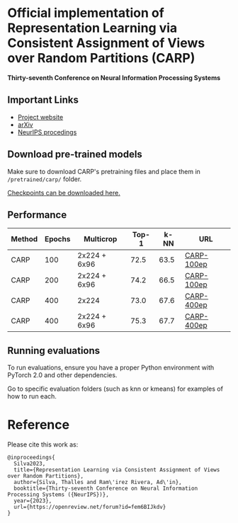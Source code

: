 # Official implementation of Representation Learning via Consistent Assignment of Views over Random Partitions (CARP)
**Thirty-seventh Conference on Neural Information Processing Systems**

## Important Links

- [Project website](https://sthalles.github.io/carp/)
- [arXiv](https://arxiv.org/abs/2310.12692)
- [NeurIPS procedings](https://openreview.net/forum?id=fem6BIJkdv&referrer=%5BAuthor%20Console%5D(%2Fgroup%3Fid%3DNeurIPS.cc%2F2023%2FConference%2FAuthors%23your-submissions))

## Download pre-trained models

Make sure to download CARP's pretraining files and place them in ```/pretrained/carp/``` folder.

[Checkpoints can be downloaded here.](https://drive.google.com/drive/folders/12zKF5L55kS0oNhHNTwKbCRUkAh-P0zlv?usp=sharing)

## Performance

|Method|Epochs|Multicrop|Top-1|k-NN|URL|
|-|-|-|-|-|-|
|CARP|100|2x224 + 6x96|72.5|63.5|[CARP-100ep](https://drive.google.com/drive/folders/1Kj7pp2CcUcEoLYv2d4vs8hQK6xTK6VbR?usp=sharing)|
|CARP|200|2x224 + 6x96|74.2|66.5|[CARP-100ep](https://drive.google.com/drive/folders/1NmEAzD4BtM33rOgjEw3o8YS9vHj7qrH9?usp=sharing)|
|CARP|400|2x224|73.0|67.6|[CARP-400ep](https://drive.google.com/drive/folders/1xlDsn0JsD_tB11HA1qjdDJxVVy85pV2z?usp=sharing)|
|CARP|400|2x224 + 6x96|75.3|67.7|[CARP-400ep](https://drive.google.com/drive/folders/1feMX0I7u_mIafiYP4EafJforZXHRkvBX?usp=sharing)|

## Running evaluations

To run evaluations, ensure you have a proper Python environment with PyTorch 2.0 and other dependencies. 

Go to specific evaluation folders (such as knn or kmeans) for examples of how to run each.

# Reference

Please cite this work as:

```
@inproceedings{
  Silva2023,
  title={Representation Learning via Consistent Assignment of Views over Random Partitions},
  author={Silva, Thalles and Ram\'irez Rivera, Ad\'in},
  booktitle={Thirty-seventh Conference on Neural Information Processing Systems ({NeurIPS})},
  year={2023},
  url={https://openreview.net/forum?id=fem6BIJkdv}
}
```
